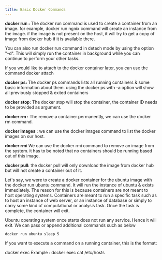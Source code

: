 ```yaml
---
title: Basic Docker Commands
---
```

**docker run :** The docker run command is used to create a container from an image. for example, docker run ngnix command will create an instance from the image. if the image is not present on the host, it will try to get a copy of image from docker hub if it is available there.

You can also run docker run command in detach mode by using the option "-d". This will simply run the container in background while you can continue to perform your other tasks.

If you would like to attach to the docker container  later, you can use the command docker attach <container-id>

**docker ps:** The docker ps commands lists all running containers & some basic information about them. using the docker ps with -a option will show all previously stopped & exited containers

**docker stop:**  The docker stop <container-id> will stop the container, the container ID needs to be provided as argument.

**docker rm :** The remove a container permanently, we can use the docker rm <container-id> command. 

**docker images :** we can use the docker images command to list the docker images on our host.

**docker rmi**  We can use the docker rmi <image-name> command to remove an image from the system. it has to be noted that no containers should be running based out of this image.

**docker pull:**  the docker pull <image-name> will only download the image from docker hub but will not create a container out of it.

Let's say, we were to create a docker container for the ubuntu image with the docker run ubuntu command. It will run the instance of ubuntu & exists immediately. The reason for this is because containers are not meant to host operating systems. Containers are meant to run a specific task such as to host an instance of web server, or an instance of database or simply to carry some kind of computational or analysis task. Once the task is complete, the container will exit. 

Ubuntu operating system once starts does not run any service. Hence it will exit. We can pass or append additional commands such as below

```
docker run ubuntu sleep 5 
```
If you want to execute a command on a running container, this is the format:

docker exec <image-name> <command>
Example : docker exec <image-name> cat /etc/hosts




